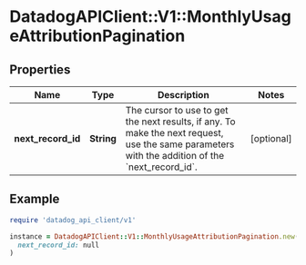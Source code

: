 # DatadogAPIClient::V1::MonthlyUsageAttributionPagination

## Properties

| Name               | Type       | Description                                                                                                                                               | Notes      |
| ------------------ | ---------- | --------------------------------------------------------------------------------------------------------------------------------------------------------- | ---------- |
| **next_record_id** | **String** | The cursor to use to get the next results, if any. To make the next request, use the same parameters with the addition of the &#x60;next_record_id&#x60;. | [optional] |

## Example

```ruby
require 'datadog_api_client/v1'

instance = DatadogAPIClient::V1::MonthlyUsageAttributionPagination.new(
  next_record_id: null
)
```
